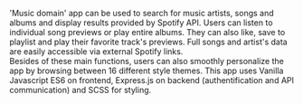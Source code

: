 'Music domain' app can be used to search for music artists, songs and albums and display results provided by Spotify API. 
Users can listen to individual song previews or play entire albums. 
They can also like, save to playlist and play their favorite track's previews. 
Full songs and artist's data are easily accessible via external Spotify links.  
Besides of these main functions, users can also smoothly personalize the app by browsing between 16 different style themes. 
This app uses Vanilla Javascript ES6 on frontend, Express.js on backend (authentification and API communication) and SCSS for styling.  
